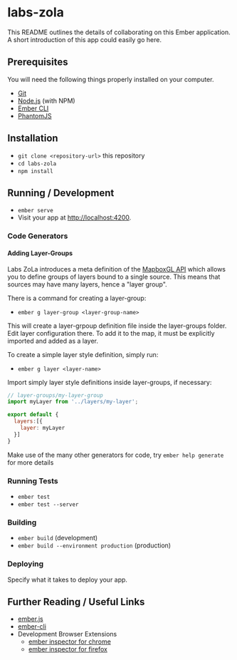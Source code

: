 # labs-zola

This README outlines the details of collaborating on this Ember application.
A short introduction of this app could easily go here.

## Prerequisites

You will need the following things properly installed on your computer.

* [Git](https://git-scm.com/)
* [Node.js](https://nodejs.org/) (with NPM)
* [Ember CLI](https://ember-cli.com/)
* [PhantomJS](http://phantomjs.org/)

## Installation

* `git clone <repository-url>` this repository
* `cd labs-zola`
* `npm install`

## Running / Development

* `ember serve`
* Visit your app at [http://localhost:4200](http://localhost:4200).

### Code Generators

#### Adding Layer-Groups

Labs ZoLa introduces a meta definition of the [MapboxGL API](mapbox.com/mapbox-gl-js/api/) which allows you to define groups of layers bound to a single source. This means that sources may have many layers, hence a "layer group". 

There is a command for creating a layer-group:

* `ember g layer-group <layer-group-name>`

This will create a layer-grpoup definition file inside the layer-groups folder. Edit layer configuration there. To add it to the map, it must be explicitly imported and added as a layer. 

To create a simple layer style definition, simply run:

* `ember g layer <layer-name>`

Import simply layer style definitions inside layer-groups, if necessary:

```javascript
// layer-groups/my-layer-group
import myLayer from '../layers/my-layer';

export default {
  layers:[{
    layer: myLayer
  }]
}
```

Make use of the many other generators for code, try `ember help generate` for more details

### Running Tests

* `ember test`
* `ember test --server`

### Building

* `ember build` (development)
* `ember build --environment production` (production)

### Deploying

Specify what it takes to deploy your app.

## Further Reading / Useful Links

* [ember.js](http://emberjs.com/)
* [ember-cli](https://ember-cli.com/)
* Development Browser Extensions
  * [ember inspector for chrome](https://chrome.google.com/webstore/detail/ember-inspector/bmdblncegkenkacieihfhpjfppoconhi)
  * [ember inspector for firefox](https://addons.mozilla.org/en-US/firefox/addon/ember-inspector/)
